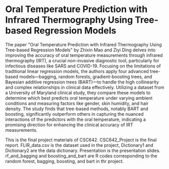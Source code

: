 # Oral Temperature Prediction with Infrared Thermography Using Tree-based Regression Models

The paper "Oral Temperature Prediction with Infrared Thermography Using Tree-based Regression Models" by Zhixin Mao and Ziyi Ding delves into improving the accuracy of oral temperature measurements through infrared thermography (IRT), a crucial non-invasive diagnostic tool, particularly for infectious diseases like SARS and COVID-19. Focusing on the limitations of traditional linear regression models, the authors apply four advanced tree-based models—bagging, random forests, gradient-boosting trees, and Bayesian additive regression trees (BART)—to handle the high collinearity and complex relationships in clinical data effectively. Utilizing a dataset from a University of Maryland clinical study, they compare these models to determine which best predicts oral temperature under varying ambient conditions and measuring factors like gender, skin humidity, and hair density. The study finds that tree-based methods, notably BART and boosting, significantly outperform others in capturing the nuanced interactions of the predictors with the oral temperature, indicating a promising direction for enhancing the clinical accuracy of IRT measurements.







This is the final project materials of CSC642. 
CSC642_Project is the final report.
FLIR_data.csv is the dataset used in the project, Dictionary1 and Dictionary2 are the data dictionary.
Presentation is the presentation slides.
rf_and_bagging and boosting_and_bart are R codes corresponding to the random forest, bagging, boosting, and bart in thr project.
